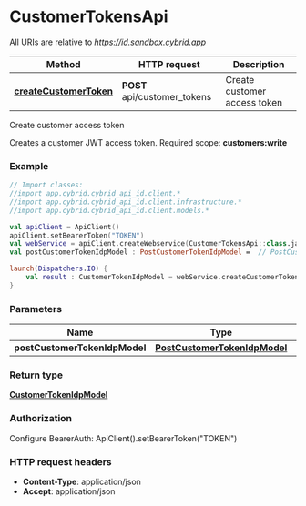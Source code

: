 # CustomerTokensApi

All URIs are relative to *https://id.sandbox.cybrid.app*

Method | HTTP request | Description
------------- | ------------- | -------------
[**createCustomerToken**](CustomerTokensApi.md#createCustomerToken) | **POST** api/customer_tokens | Create customer access token



Create customer access token

Creates a customer JWT access token.  Required scope: **customers:write**

### Example
```kotlin
// Import classes:
//import app.cybrid.cybrid_api_id.client.*
//import app.cybrid.cybrid_api_id.client.infrastructure.*
//import app.cybrid.cybrid_api_id.client.models.*

val apiClient = ApiClient()
apiClient.setBearerToken("TOKEN")
val webService = apiClient.createWebservice(CustomerTokensApi::class.java)
val postCustomerTokenIdpModel : PostCustomerTokenIdpModel =  // PostCustomerTokenIdpModel | 

launch(Dispatchers.IO) {
    val result : CustomerTokenIdpModel = webService.createCustomerToken(postCustomerTokenIdpModel)
}
```

### Parameters

Name | Type | Description  | Notes
------------- | ------------- | ------------- | -------------
 **postCustomerTokenIdpModel** | [**PostCustomerTokenIdpModel**](PostCustomerTokenIdpModel.md)|  |

### Return type

[**CustomerTokenIdpModel**](CustomerTokenIdpModel.md)

### Authorization


Configure BearerAuth:
    ApiClient().setBearerToken("TOKEN")

### HTTP request headers

 - **Content-Type**: application/json
 - **Accept**: application/json

